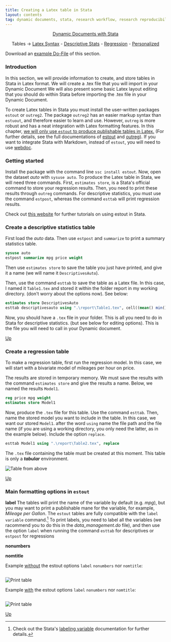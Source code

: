```yaml
---
title: Creating a Latex table in Stata
layout: contents
tag: dynamic documents, stata, research workflow, research reproducibility, reproducible research, social sciences
---
```


<a name="Contents"></a>
<p style="text-align: center;">
<a href="https://crenteriam.github.io/training/dynamic-documents/dynamicdocs-stata/">Dynamic Documents with Stata</a>
</p>
<p style="text-align: center;">
Tables &rarr; <a href="https://crenteriam.github.io/training/dynamic-documents/tables-latex/">Latex Syntax</a> - <a href="https://crenteriam.github.io/training/dynamic-documents/tables-descriptives/">Descriptive Stats</a> - <a href="https://crenteriam.github.io/training/dynamic-documents/tables-ols/">Regression</a> - <a href="https://crenteriam.github.io/training/dynamic-documents/tables-personalized/">Personalized</a>
</p>

Download an [example Do-File](TBD) of this section.

### Introduction
In this section, we will provide information to create, and store tables in Stata in Latex format. We will create a .tex file that you will import in your Dynamic Document We will also present some basic Latex layout editing that you should do within Stata before importing the .tex file in your Dynamic Document.

To create Latex tables in Stata you must install the user-written packages `estout` or `outreg2`. The package `outreg2` has an easier markup syntax than `estuout`, and therefore easier to learn and use. However, `outreg` is more robust and has a neat integration with Latex formatting features. In this chapter, <u>we will only use `estout` to produce publishable tables in Latex.</u> (For further details, see the full documentations of [estout](http://repec.sowi.unibe.ch/stata/estout/) and [outreg](http://repec.org/bocode/o/outreg2.html)). If you want to integrate Stata with Markdown, instead of `estout`, you will need to use [webdoc](http://repec.sowi.unibe.ch/stata/webdoc/index.html).

### Getting started

Install the package with the command line `ssc install estout`. Now, open the dataset *auto* with `sysuse auto`. To produce the Latex table in Stata, we will need three commands. First, `estimates store`, is a Stata's official command to store your regression results. Then, you need to print these results through `outreg` commands. For descriptive statistics, you must use the command `estpost`, whereas the command `esttab` will print regression results.

Check out [this website](https://www.ssc.wisc.edu/sscc/pubs/stata_tables.htm#summary) for further tutorials on using estout in Stata.

### Create a descriptive statistics table

First load the *auto* data. Then use `estpost` and `summarize` to print a summary statistics table.

```Stata
sysuse auto
estpost summarize mpg price weight
```

Then use `estimates store` to save the table you just have printed, and give it a name (we will name it `DescriptivesAuto`).

Then, use the command `esttab` to save the table as a Latex file. In this case, I named it `Table1.tex` and stored it within the folder report in my working directory. (don't worry about the options now). See below:

```stata
estimates store DescriptivesAuto
esttab descriptivesauto using ".\report\Table1.tex", cell((mean() min() max()))
```

Now, you should have a `.tex` file in your folder. This is all you need to do in Stata for descriptive statistics. (but see below for editing options). This is the file you will need to call in your Dynamic document.

[Up](#Contents)

### Create a regression table

To make a regression table, first run the regression model. In this case, we will start with a bivariate model of mileages per hour on price.

The results are stored in temporary memory. We must save the results with the
command `estimates store` and give the results a name. Below, we named the results `Model1`.

```stata
reg price mpg weight
estimates store Model1
```

Now, produce the `.tex` file for this table. Use the command `esttab`. Then,
name the stored model you want to include in the table. In this case, we want our
stored `Model1`. after the word `using` name the file path and the file
name (if you are using a working directory, you only need the latter, as in the
example below). Include the option `replace`.

```stata
esttab Model1 using ".\report\Table2.tex", replace
```

The `.tex` file containing the table must be created at this moment. This table is only a ***tabular*** environment.

![Table from above](TBD)

[Up](#Contents)

### Main formatting options in `estout`

**label** The tables will print the name of the variable by default (e.g. *mpg*), but you may want to print a publishable mane for the variable, for example, *Mileage per Gallon*. The `estout` tables are fully compatible with the `label variable` command.[^1] To print labels, you need to label all the variables (we racommend you to do this in the *data_management.do* file), and then use the option `label` when running the command `esttab` for descriptives or `estpost` for regressions

**nonumbers**

**nomtitle**

Example <u>without</u> the estout options `label` `nonumbers` nor `nomtitle`:

```stata
```

![Print table]()

Example <u>with</u> the estout options `label` `nonumbers` nor `nomtitle`:

```stata
```
![Print table]()

[Up](#Contents)

[^1]: Check out the Stata's [labeling variable](https://www.stata.com/manuals13/gsw9.pdf) documentation for further details.
